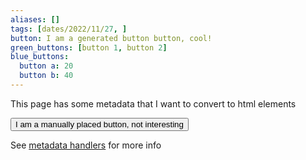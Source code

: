 ```yaml
---
aliases: []
tags: [dates/2022/11/27, ]
button: I am a generated button button, cool!
green_buttons: [button 1, button 2]
blue_buttons: 
  button a: 20
  button b: 40
---
```


This page has some metadata that I want to convert to html elements



<button class="button">I am a manually placed button, not interesting</button>

See [metadata handlers](https://github.com/Yarden-zmr/obsidian-zola-plus/blob/main/metadata_handlers.py) for more info
